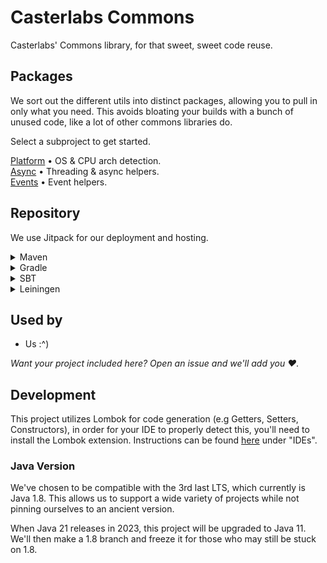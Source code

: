 # Casterlabs Commons

Casterlabs' Commons library, for that sweet, sweet code reuse.

## Packages

We sort out the different utils into distinct packages, allowing you to pull in only what you need. This avoids bloating your builds with a bunch of unused code, like a lot of other commons libraries do.

Select a subproject to get started.

[Platform](/Platform/) &bull; OS & CPU arch detection.  
[Async](/Async/) &bull; Threading & async helpers.  
[Events](/Events/) &bull; Event helpers.

## Repository

We use Jitpack for our deployment and hosting.

<details>
  <summary>Maven</summary>
  
  ```xml
    <repositories>
        <repository>
            <id>jitpack.io</id>
            <url>https://jitpack.io</url>
        </repository>
    </repositories>
  ```
</details>

<details>
  <summary>Gradle</summary>
  
  ```gradle
    allprojects {
		repositories {
			maven { url 'https://jitpack.io' }
		}
	}
  ```
</details>

<details>
  <summary>SBT</summary>
  
  ```
resolvers += "jitpack" at "https://jitpack.io"
  ```
</details>

<details>
  <summary>Leiningen</summary>
  
  ```
:repositories [["jitpack" "https://jitpack.io"]]
  ```
</details>

## Used by

-   Us :^)

_Want your project included here? Open an issue and we'll add you ❤._

## Development

This project utilizes Lombok for code generation (e.g Getters, Setters, Constructors), in order for your IDE to properly detect this, you'll need to install the Lombok extension. Instructions can be found [here](https://projectlombok.org/setup/) under "IDEs".

### Java Version

We've chosen to be compatible with the 3rd last LTS, which currently is Java 1.8. This allows us to support a wide variety of projects while not pinning ourselves to an ancient version.

When Java 21 releases in 2023, this project will be upgraded to Java 11. We'll then make a 1.8 branch and freeze it for those who may still be stuck on 1.8.
